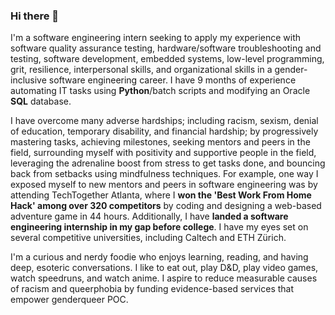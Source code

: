 ### Hi there 👋

I'm a software engineering intern seeking to apply my experience with software quality assurance testing,
hardware/software troubleshooting and testing, software development, embedded systems, low-level
programming, grit, resilience, interpersonal skills, and organizational skills in a gender-inclusive software
engineering career. I have 9 months of experience automating IT tasks using **Python**/batch scripts and modifying an
Oracle **SQL** database.

I have overcome many adverse hardships; including racism, sexism, denial of education, temporary disability, and financial hardship; by progressively mastering tasks, achieving milestones, seeking mentors and peers in the field, surrounding myself with positivity and supportive people in the field, leveraging the adrenaline boost from stress to get tasks done, and bouncing back from setbacks using mindfulness techniques. For example, one way I exposed myself to new mentors and peers in software engineering was by attending TechTogether Atlanta, where I **won the 'Best Work From Home Hack' among over 320 competitors** by coding and designing a web-based adventure game in 44 hours. Additionally, I have **landed a software engineering internship in my gap before college**. I have my eyes set on several competitive universities, including Caltech and ETH Zürich.

I'm a curious and nerdy foodie who enjoys learning, reading, and having deep, esoteric conversations. I like to eat out, play D&D, play video games, watch speedruns, and watch anime. I aspire to reduce measurable causes of racism and queerphobia by funding evidence-based services that empower genderqueer POC.

<!--
**JLKwong/JLKwong** is a ✨ _special_ ✨ repository because its `README.md` (this file) appears on your GitHub profile.

Here are some ideas to get you started:

- 🔭 I’m currently working on ...
- 🌱 I’m currently learning ...
- 👯 I’m looking to collaborate on ...
- 🤔 I’m looking for help with ...
- 💬 Ask me about ...
- 📫 How to reach me: ...
- 😄 Pronouns: ...
- ⚡ Fun fact: ...
-->
